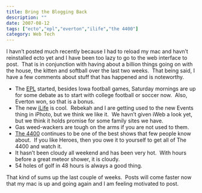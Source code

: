 ```yaml
---
title: Bring the Blogging Back
description: ""
date: 2007-08-12
tags: ["ecto","epl","everton","ilife","the 4400"]
category: Web Tech
---
```



I havn’t posted much recently because I had to reload my mac and havn’t reinstalled ecto yet and I have been too lazy to go to the web interface to post.&nbsp; That is in conjunction with having about a billion things going on with the house, the kitten and softball over the last two weeks.&nbsp; That being said, I have a few comments about stuff that has happened and is noteworthy.

<ul>

<li>The <a href="https://web.archive.org/web/20131211073649/http://www.premierleague.com/">EPL</a> started, besides Iowa football games, Saturday mornings are up for some debate as to start with college football or soccer now.&nbsp; Also, Everton won, so that is a bonus.</li>

<li>The new <a href="https://web.archive.org/web/20131211073649/http://www.apple.com/ilife/">iLife</a> is cool.&nbsp; Rebekah and I are getting used to the new Events thing in iPhoto, but we think we like it.&nbsp; We havn’t given iWeb a look yet, but we think it holds promise for some family sites we have.</li>

<li>Gas weed-wackers are tough on the arms if you are not used to them.</li>

<li><a href="https://web.archive.org/web/20131211073649/http://www.usanetwork.com/series/the4400/">The 4400</a> continues to be one of the best shows that few people know about.&nbsp; If you like Heroes, then you owe it to yourself to get all of The 4400 and watch it.</li>

<li>It hasn’t been cloudy all weekend and has been very hot.&nbsp; With hours before a great meteor shower, it is cloudy.</li>

<li>54 holes of golf in 48 hours is always a good thing.</li>

</ul>

That kind of sums up the last couple of weeks.&nbsp; Posts will come faster now that my mac is up and going again and I am feeling motivated to post.

